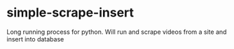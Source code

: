 # simple-scrape-insert
Long running process for python. Will run and scrape videos from a site and insert into database
